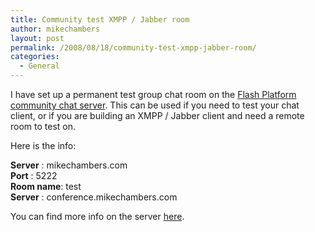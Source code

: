 ```yaml
---
title: Community test XMPP / Jabber room
author: mikechambers
layout: post
permalink: /2008/08/18/community-test-xmpp-jabber-room/
categories:
  - General
---
```



I have set up a permanent test group chat room on the [Flash Platform community chat server][1]. This can be used if you need to test your chat client, or if you are building an XMPP / Jabber client and need a remote room to test on.  
<!--more-->

  
Here is the info:

**Server** : mikechambers.com  
**Port** : 5222  
**Room name**: test  
**Server** : conference.mikechambers.com

You can find more info on the server [here][1].

 [1]: http://www.mikechambers.com/blog/2008/08/14/flash-platform-community-chat-xmpp-jabber-server/